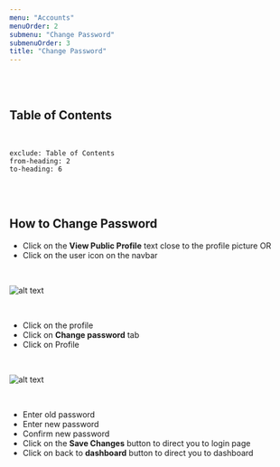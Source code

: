 ```yaml
---
menu: "Accounts"
menuOrder: 2
submenu: "Change Password"
submenuOrder: 3 
title: "Change Password"
---
```


<br />
<br />

## Table of Contents

<br />

```toc
exclude: Table of Contents
from-heading: 2
to-heading: 6
```

<br />
<br />

## How to Change Password

* Click on the **View Public Profile** text close to the  profile picture OR
* Click on the user icon on the navbar

<br />

  ![alt text](/images/SchoolUserIcon.png "Title")

<br />

* Click on the profile
* Click on **Change password** tab
* Click on Profile

<br />

![alt text](/images/SchoolSavebtn.png "Title")

<br />

* Enter old password
* Enter new password
* Confirm new password
* Click on the **Save Changes** button to direct you to login page
* Click on back to **dashboard** button to direct you to dashboard

<br />
<br />
